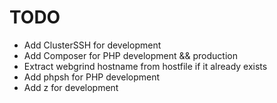 # TODO
- Add ClusterSSH for development
- Add Composer for PHP development && production
- Extract webgrind hostname from hostfile if it already exists
- Add phpsh for PHP development
- Add z for development
